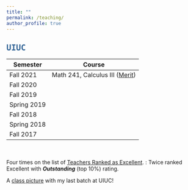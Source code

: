 ```yaml
---
title: ""
permalink: /teaching/
author_profile: true
---
```

<script type="text/javascript"
  src="https://www.maths.nottingham.ac.uk/plp/pmadw/LaTeXMathML.js">
 </script>

## <kbd id="TeachUIUC"><a href="#TeachUIUC" style="text-decoration: none; color: #326496">UIUC</a></kbd>

 

| Semester   | Course                                     | 
| --------         | ------------------------------------------------------------ |
| Fall 2021 | Math 241, Calculus III (<a href="https://merit.illinois.edu/about-merit/" target="_blank">Merit</a>) |
| Fall 2020 | |
| Fall 2019 | |
| Spring 2019 | |
| Fall 2018 ||
| Spring 2018 | |
| Fall 2017 | |

<br><br>
Four times on the list of <a href="https://citl.illinois.edu/citl-101/measurement-evaluation/teaching-evaluation/teaching-evaluations-(ices)/teachers-ranked-as-excellent" target="_blank"> Teachers Ranked as Excellent</a>.
  : Twice ranked Excellent with <b>_Outstanding_</b> (top 10%) rating. 
  
A <a href="http://neerbhardwaj.github.io/images/Merit.jpg" target="_blank">class picture</a> with my last batch at UIUC!
  





  


  
